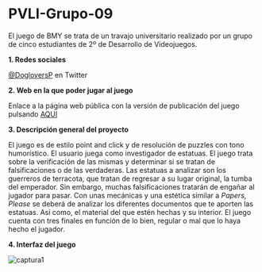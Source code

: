 # PVLI-Grupo-09

El juego de BMY se trata de un travajo universitario realizado por un grupo de cinco estudiantes de 2º de Desarrollo de Videojuegos. 

**1. Redes sociales**


[@DogloversP](https://twitter.com/DogloversP) en Twitter


**2. Web en la que poder jugar al juego**


Enlace a la página web pública con la versión de publicación del juego pulsando [AQUI](https://p4179.github.io/PVLI-Grupo-09/)


**3. Descripción general del proyecto**

El juego es de estilo point and click y de resolución de puzzles con tono humorístico. El usuario juega como investigador de estatuas. El juego trata sobre la verificación de las mismas y determinar si se tratan de falsificaciones o de las verdaderas. Las estatuas a analizar son los guerreros de terracota, que tratan de regresar a su lugar original, la tumba del emperador. Sin embargo, muchas falsificaciones tratarán de engañar al jugador para pasar. Con unas mecánicas y una estética similar a *Papers, Please* se deberá de analizar los diferentes documentos que te aporten las estatuas. Así como, el material del que estén hechas y su interior. 
El juego cuenta con tres finales en función de lo bien, regular o mal que lo haya hecho el jugador. 


**4. Interfaz del juego**


![captura1](https://user-images.githubusercontent.com/95546683/198315333-580c77b6-734a-4bc7-9dab-01c64e72b219.jpg)


